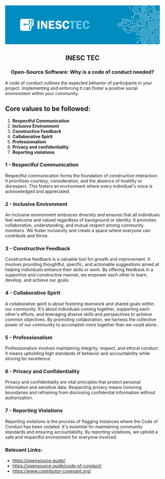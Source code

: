 <div align="center">

![logo](../profile/inesctec_banner.png)

## INESC TEC
### Open-Source Software: Why is a code of conduct needed?

</div>

A code of conduct outlines the expected behavior of participants in your project. Implementing and enforcing it can foster a positive social environment within your community.

## Core values to be followed:

1. **Respectful Communication**
2. **Inclusive Environment**
3. **Constructive Feedback**
4. **Collaborative Spirit**
5. **Professionalism**
6. **Privacy and confidentiality** 
7. **Reporting violations**

### 1 - Respectful Communication

Respectful communication forms the foundation of constructive interaction. It prioritizes courtesy, consideration, and the absence of hostility or disrespect. This fosters an environment where every individual's voice is acknowledged and appreciated.

### 2 - Inclusive Environment

An inclusive environment embraces diversity and ensures that all individuals feel welcome and valued regardless of background or identity. It promotes collaboration, understanding, and mutual respect among community members. We foster inclusivity and create a space where everyone can contribute and thrive.

### 3 - Constructive Feedback

Constructive feedback is a valuable tool for growth and improvement. It involves providing thoughtful, specific, and actionable suggestions aimed at helping individuals enhance their skills or work. By offering feedback in a supportive and constructive manner, we empower each other to learn, develop, and achieve our goals.

### 4 - Collaborative Spirit

A collaborative spirit is about fostering teamwork and shared goals within our community. It's about individuals coming together, supporting each other's efforts, and leveraging diverse skills and perspectives to achieve common objectives. By promoting collaboration, we harness the collective power of our community to accomplish more together than we could alone.

### 5 - Professionalism

Professionalism involves maintaining integrity, respect, and ethical conduct. It means upholding high standards of behavior and accountability while striving for excellence.

### 6 - Privacy and Confidentiality 

Privacy and confidentiality are vital principles that protect personal information and sensitive data. Respecting privacy means honoring boundaries and refraining from disclosing confidential information without authorization.

### 7 - Reporting Violations

Reporting violations is the process of flagging instances where the Code of Conduct has been violated. It's essential for maintaining community standards and ensuring accountability. By reporting violations, we uphold a safe and respectful environment for everyone involved.

### Relevant Links:
- https://opensource.guide/
- https://opensource.guide/code-of-conduct/
- https://www.contributor-covenant.org/
